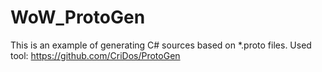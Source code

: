 # WoW_ProtoGen
This is an example of generating C# sources based on *.proto files.
Used tool: https://github.com/CriDos/ProtoGen
